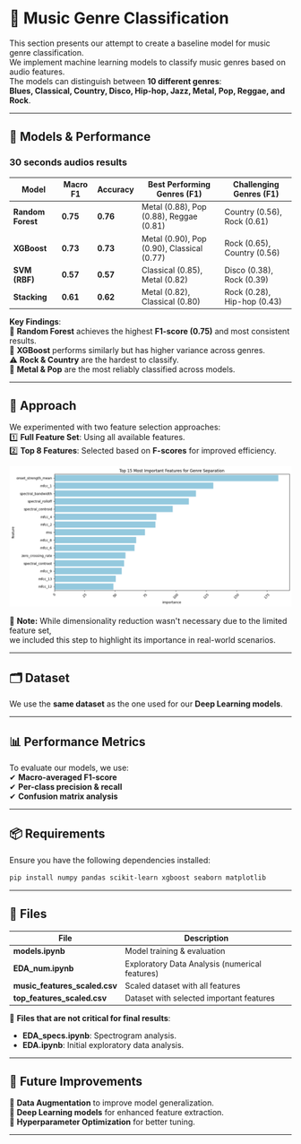 # 🎵 Music Genre Classification

This section presents our attempt to create a baseline model for music genre classification.  
We implement machine learning models to classify music genres based on audio features.  
The models can distinguish between **10 different genres**:  
**Blues, Classical, Country, Disco, Hip-hop, Jazz, Metal, Pop, Reggae, and Rock**.

---

## 🚀 Models & Performance
### 30 seconds audios results
| Model         | Macro F1 | Accuracy | Best Performing Genres (F1)     | Challenging Genres (F1) |
|--------------|----------|----------|---------------------------------|--------------------------|
| **Random Forest** | **0.75** | **0.76** | Metal (0.88), Pop (0.88), Reggae (0.81) | Country (0.56), Rock (0.61) |
| **XGBoost**  | **0.73** | **0.73** | Metal (0.90), Pop (0.90), Classical (0.77) | Rock (0.65), Country (0.56) |
| **SVM (RBF)** | **0.57** | **0.57** | Classical (0.85), Metal (0.82) | Disco (0.38), Rock (0.39) |
| **Stacking** | **0.61** | **0.62** | Metal (0.82), Classical (0.80) | Rock (0.28), Hip-hop (0.43) |

**Key Findings**:  
🌚 **Random Forest** achieves the highest **F1-score (0.75)** and most consistent results.  
🌚 **XGBoost** performs similarly but has higher variance across genres.  
⚠️ **Rock & Country** are the hardest to classify.  
🎸 **Metal & Pop** are the most reliably classified across models.

---

## 🧠 Approach  

We experimented with two feature selection approaches:  
1️⃣ **Full Feature Set**: Using all available features.  
2️⃣ **Top 8 Features**: Selected based on **F-scores** for improved efficiency.

![Top features](projet/experimentation/assets/image.png)

🔹 **Note:** While dimensionality reduction wasn't necessary due to the limited feature set,  
we included this step to highlight its importance in real-world scenarios.

---

## 🗂 Dataset  

We use the **same dataset** as the one used for our **Deep Learning models**.

---

## 📊 Performance Metrics  

To evaluate our models, we use:  
✔ **Macro-averaged F1-score**  
✔ **Per-class precision & recall**  
✔ **Confusion matrix analysis**  

---

## 📦 Requirements  

Ensure you have the following dependencies installed:  

```bash
pip install numpy pandas scikit-learn xgboost seaborn matplotlib
```

---

## 📝 Files  

| File | Description |
|------|------------|
| **models.ipynb** | Model training & evaluation |
| **EDA_num.ipynb** | Exploratory Data Analysis (numerical features) |
| **music_features_scaled.csv** | Scaled dataset with all features |
| **top_features_scaled.csv** | Dataset with selected important features |

🔹 **Files that are not critical for final results**:  
- **EDA_specs.ipynb**: Spectrogram analysis.  
- **EDA.ipynb**: Initial exploratory data analysis.

---

## 🔮 Future Improvements  

📌 **Data Augmentation** to improve model generalization.  
📌 **Deep Learning models** for enhanced feature extraction.  
📌 **Hyperparameter Optimization** for better tuning.  

---

